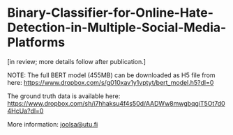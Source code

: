 # Binary-Classifier-for-Online-Hate-Detection-in-Multiple-Social-Media-Platforms
[in review; more details follow after publication.]

NOTE: The full BERT model (455MB) can be downloaded as H5 file from here:
https://www.dropbox.com/s/g010xav1y1vptyt/bert_model.h5?dl=0

The ground truth data is available here: https://www.dropbox.com/sh/i7hhaksu4f4s50d/AADWw8mwgbqgiT5Ot7d04HcUa?dl=0

More information: joolsa@utu.fi
